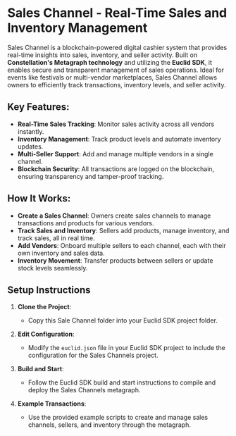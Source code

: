 # Sales Channel - Real-Time Sales and Inventory Management

Sales Channel is a blockchain-powered digital cashier system that provides real-time insights into sales, inventory, and seller activity. Built on **Constellation's Metagraph technology** and utilizing the **Euclid SDK**, it enables secure and transparent management of sales operations. Ideal for events like festivals or multi-vendor marketplaces, Sales Channel allows owners to efficiently track transactions, inventory levels, and seller activity.

## Key Features:
- **Real-Time Sales Tracking**: Monitor sales activity across all vendors instantly.
- **Inventory Management**: Track product levels and automate inventory updates.
- **Multi-Seller Support**: Add and manage multiple vendors in a single channel.
- **Blockchain Security**: All transactions are logged on the blockchain, ensuring transparency and tamper-proof tracking.

## How It Works:
- **Create a Sales Channel**: Owners create sales channels to manage transactions and products for various vendors.
- **Track Sales and Inventory**: Sellers add products, manage inventory, and track sales, all in real time.
- **Add Vendors**: Onboard multiple sellers to each channel, each with their own inventory and sales data.
- **Inventory Movement**: Transfer products between sellers or update stock levels seamlessly.

## Setup Instructions

1. **Clone the Project**:
   - Copy this Sale Channel folder into your Euclid SDK project folder.

2. **Edit Configuration**:
   - Modify the `euclid.json` file in your Euclid SDK project to include the configuration for the Sales Channels project.

3. **Build and Start**:
   - Follow the Euclid SDK build and start instructions to compile and deploy the Sales Channels metagraph.

4. **Example Transactions**:
   - Use the provided example scripts to create and manage sales channels, sellers, and inventory through the metagraph.
